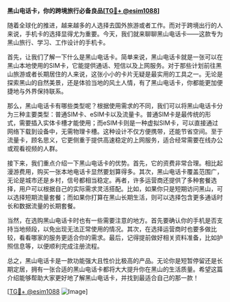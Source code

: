 **黑山电话卡，你的跨境旅行必备良品[[TG💪+ @esim1088](https://t.me/s/esim1088)]**

随着全球化的推进，越来越多的人选择去国外旅游或者工作。而对于跨境出行的人来说，手机卡的选择显得尤为重要。今天，我们就来聊聊黑山电话卡——这款专为黑山旅行、学习、工作设计的手机卡。

首先，让我们了解一下什么是黑山电话卡。简单来说，黑山电话卡就是一张可以在黑山本地使用的SIM卡，它能提供通话、短信以及上网服务。对于那些计划前往黑山旅游或者长期居住的人来说，这张小小的卡片无疑是最实用的工具之一。无论是探索黑山的自然美景，还是体验当地的风土人情，有了黑山电话卡，你都能更加便捷地与外界保持联系。

那么，黑山电话卡有哪些类型呢？根据使用需求的不同，我们可以将黑山电话卡分为三种主要类型：普通SIM卡、eSIM卡以及流量卡。普通SIM卡是最传统的形式，需要插入实体卡槽才能使用；而eSIM卡则是一种虚拟SIM卡，可以直接通过网络下载到设备中，无需物理卡槽。这种设计不仅方便携带，还能节省空间。至于流量卡，顾名思义，它更侧重于提供高速稳定的上网服务，适合经常需要在线办公或观看视频的人群。

接下来，我们重点介绍一下黑山电话卡的优势。首先，它的资费非常合理。相比起漫游费用，购买一张本地电话卡显然要划算得多。其次，黑山电话卡覆盖范围广，无论是城市还是乡村，信号都相当稳定。再者，许多运营商还提供了多种套餐选择，用户可以根据自己的实际需求灵活搭配。比如，如果你只是短期访问黑山，可以选择短期流量套餐；而如果你打算在黑山长期生活，则可以选择包含更多通话时长和数据流量的长期套餐。

当然，在选购黑山电话卡时也有一些需要注意的地方。首先要确认你的手机是否支持当地频段，以免出现无法正常使用的情况。其次，在选择运营商时也要多做比较，看看哪家的服务更适合你的需求。最后，记得提前做好相关资料准备，比如护照信息等，以便顺利完成注册流程。

总之，黑山电话卡是一款功能强大且性价比极高的产品。无论你是短暂停留还是长期定居，拥有一张合适的黑山电话卡都将大大提升你在黑山的生活质量。希望这篇介绍能够帮助大家更好地了解黑山电话卡，并找到最适合自己的那一款！

[[TG💪+ @esim1088](https://t.me/s/esim1088) ![Image](https://i.postimg.cc/4NQfJmqS/Snipaste-2025-05-13-00-14-12.png)]
